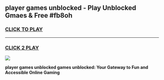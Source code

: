 
## player games unblocked - Play Unblocked Gmaes & Free #fb8oh
<h3>
<a href="https://premium.freeplayer.one?title=player_games_unblocked&ref=01M">CLICK TO PLAY</a></h3>
<hr>

<h3>
<a href="https://premium.freeplayer.one?title=player_games_unblocked&ref=01M">CLICK 2 PLAY</a>
  
</h3>

<a href="https://premium.freeplayer.one?title=player_games_unblocked&ref=01M"><img src="https://clearcache.store/games.png"></a>


**player games unblocked games unblocked: Your Gateway to Fun and Accessible Online Gaming**
